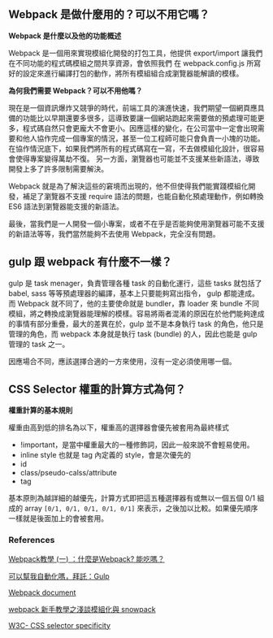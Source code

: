 ## Webpack 是做什麼用的？可以不用它嗎？

**Webpack 是什麼以及他的功能概述**

Webpack 是一個用來實現模組化開發的打包工具，他提供 export/import 讓我們在不同功能的程式碼模組之間共享資源，會依照我們 在 webpack.config.js 所寫好的設定來進行編譯打包的動作，將所有模組組合成瀏覽器能解讀的模樣。

**為何我們需要 Webpack？可以不用他嗎？**

現在是一個資訊爆炸又競爭的時代，前端工具的演進快速，我們期望一個網頁應具備的功能比以早期還要多很多，這導致要讓一個網站跑起來需要做的預處理可能更多，程式碼自然只會更龐大不會更小。因應這樣的變化，在公司當中一定會出現需要和他人協作完成一個專案的情況，甚至一位工程師可能只會負責一小塊的功能。在協作情況底下，如果我們將所有的程式碼寫在一寫，不去做模組化設計，很容易會使得專案變得萬劫不復。 另一方面，瀏覽器也可能並不支援某些新語法，導致開發上多了許多限制需要解決。

Webpack 就是為了解決這些的窘境而出現的，他不但使得我們能實踐模組化開發，補足了瀏覽器不支援 require 語法的問題，也能自動化預處理動作，例如轉換 ES6 語法到瀏覽器能支援的新語法。

最後，當我們是一人開發一個小專案，或者不在乎是否能夠使用瀏覽器可能不支援的新語法等等，我們當然能夠不去使用 Webpack，完全沒有問題。



## gulp 跟 webpack 有什麼不一樣？

gulp 是 task menager，負責管理各種 task 的自動化運行，這些 tasks 就包括了 babel, sass 等等預處理器的編譯，基本上只要能夠寫出指令， gulp 都能達成。 而 Webpack 就不同了，他的主要使命就是 bundler，靠 loader 來 bundle 不同模組，將之轉換成瀏覽器能理解的模樣。容易將兩者混淆的原因在於他們能夠達成的事情有部分重疊，最大的差異在於，gulp 並不是本身執行 task 的角色，他只是管理的角色，而 webpack 本身就是執行 task (bundle) 的人，因此也能是 gulp 管理的 task 之一。

因應場合不同，應該選擇合適的一方來使用，沒有一定必須使用哪一個。




## CSS Selector 權重的計算方式為何？

**權重計算的基本規則**

權重由高到低的排名為以下，權重高的選擇器會優先被套用為最終樣式

- !important，是當中權重最大的一種修飾詞，因此一般來說不會輕易使用。
- inline style 也就是 tag 內定義的 style，會是次優先的
- id
- class/pseudo-calss/attribute
- tag

基本原則為越詳細的越優先，計算方式即把這五種選擇器有或無以一個五個 0/1 組成的 array `[0/1, 0/1, 0/1, 0/1, 0/1]` 來表示，之後加以比較。如果優先順序一樣就是後面加上的會被套用。



### References

[Webpack教學 (一) ：什麼是Webpack? 能吃嗎？](https://medium.com/i-am-mike/%E4%BB%80%E9%BA%BC%E6%98%AFwebpack-%E4%BD%A0%E9%9C%80%E8%A6%81webpack%E5%97%8E-2d8f9658241d)

[可以幫我自動化嗎，拜託：Gulp](https://ithelp.ithome.com.tw/articles/10185976)

[Webpack document](https://webpack.js.org/concepts/)

[webpack 新手教學之淺談模組化與 snowpack](https://blog.huli.tw/2020/01/21/webpack-newbie-tutorial/)

[W3C- CSS selector specificity](https://www.w3.org/TR/CSS2/cascade.html#specificity)

